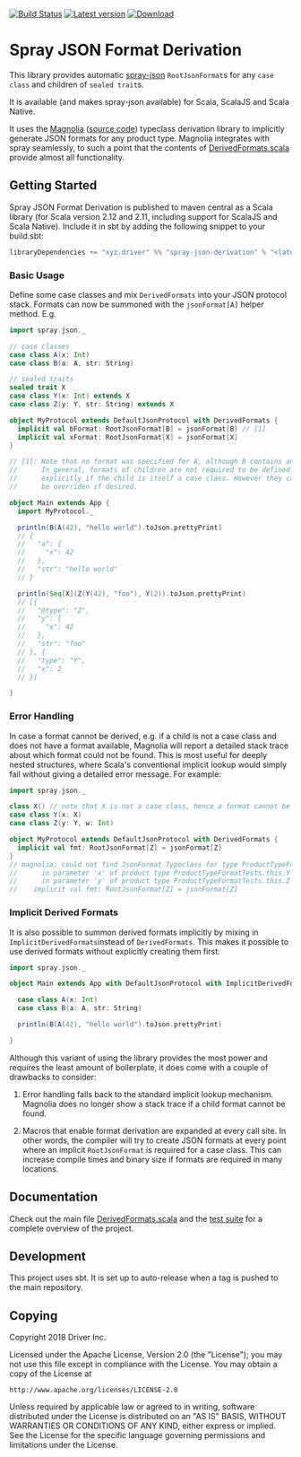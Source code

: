 [![Build Status](https://travis-ci.org/drivergroup/spray-json-derivation.svg?branch=master)](https://travis-ci.org/drivergroup/spray-json-derivation)
[![Latest version](https://index.scala-lang.org/drivergroup/spray-json-derivation/latest.svg)](https://index.scala-lang.org/drivergroup/spray-json-derivation)
[![Download](https://img.shields.io/maven-central/v/xyz.driver/spray-json-derivation_2.12.svg)](http://search.maven.org/#search|ga|1|xyz.driver%20spray-json-derivation-)

# Spray JSON Format Derivation

This library provides automatic
[spray-json](https://github.com/spray/spray-json) `RootJsonFormat`s
for any `case class` and children of `sealed trait`s.

It is available (and makes spray-json available) for Scala, ScalaJS and Scala Native.

It uses the [Magnolia](http://magnolia.work/) ([source
code](https://github.com/propensive/magnolia)) typeclass derivation
library to implicitly generate JSON formats for any product
type. Magnolia integrates with spray seamlessly, to such a point that
the contents of
[DerivedFormats.scala](shared/src/main/scala/DerivedFormats.scala) provide
almost all functionality.

## Getting Started

Spray JSON Format Derivation is published to maven central as a Scala
library (for Scala version 2.12 and 2.11, including support for ScalaJS
and Scala Native). Include it in sbt by adding the
following snippet to your build.sbt:

```scala
libraryDependencies += "xyz.driver" %% "spray-json-derivation" % "<latest version>"
```

### Basic Usage

Define some case classes and mix `DerivedFormats` into your JSON
protocol stack. Formats can now be summoned with the `jsonFormat[A]`
helper method. E.g.

```scala
import spray.json._

// case classes
case class A(x: Int)
case class B(a: A, str: String)

// sealed traits
sealed trait X
case class Y(x: Int) extends X
case class Z(y: Y, str: String) extends X

object MyProtocol extends DefaultJsonProtocol with DerivedFormats {
  implicit val bFormat: RootJsonFormat[B] = jsonFormat[B] // [1]
  implicit val xFormat: RootJsonFormat[X] = jsonFormat[X]
}

// [1]: Note that no format was specified for A, although B contains an A.
//      In general, formats of children are not required to be defined
//      explicitly if the child is itself a case class. However they can still
//      be overriden if desired.

object Main extends App {
  import MyProtocol._

  println(B(A(42), "hello world").toJson.prettyPrint)
  // {
  //   "a": {
  //     "x": 42
  //   },
  //   "str": "hello world"
  // }

  println(Seq[X](Z(Y(42), "foo"), Y(2)).toJson.prettyPrint)
  // [{
  //   "@type": "Z",
  //   "y": {
  //     "x": 42
  //   },
  //   "str": "foo"
  // }, {
  //   "type": "Y",
  //   "x": 2
  // }]

}
```

### Error Handling

In case a format cannot be derived, e.g. if a child is not a case
class and does not have a format available, Magnolia will report a
detailed stack trace about which format could not be found. This is
most useful for deeply nested structures, where Scala's conventional
implicit lookup would simply fail without giving a detailed error
message. For example:

```scala
import spray.json._

class X() // note that X is not a case class, hence a format cannot be derived
case class Y(x: X)
case class Z(y: Y, w: Int)

object MyProtocol extends DefaultJsonProtocol with DerivedFormats {
  implicit val fmt: RootJsonFormat[Z] = jsonFormat[Z]
}
// magnolia: could not find JsonFormat.Typeclass for type ProductTypeFormatTests.this.X
//      in parameter 'x' of product type ProductTypeFormatTests.this.Y
//      in parameter 'y' of product type ProductTypeFormatTests.this.Z
//    implicit val fmt: RootJsonFormat[Z] = jsonFormat[Z]
```

### Implicit Derived Formats

It is also possible to summon derived formats implicitly by mixing in
`ImplicitDerivedFormats`instead of `DerivedFormats`. This makes it
possible to use derived formats without explicitly creating them
first:

```scala
import spray.json._

object Main extends App with DefaultJsonProtocol with ImplicitDerivedFormats {

  case class A(x: Int)
  case class B(a: A, str: String)

  println(B(A(42), "hello world").toJson.prettyPrint)

}
```

Although this variant of using the library provides the most power and
requires the least amount of boilerplate, it does come with a couple
of drawbacks to consider:

1. Error handling falls back to the standard implicit lookup
   mechanism. Magnolia does no longer show a stack trace if a child
   format cannot be found.

2. Macros that enable format derivation are expanded at every call
   site. In other words, the compiler will try to create JSON formats
   at every point where an implicit `RootJsonFormat` is required for a
   case class. This can increase compile times and binary size if
   formats are required in many locations.

## Documentation

Check out the main file
[DerivedFormats.scala](shared/src/main/scala/DerivedFormats.scala) and the
[test suite](shared/src/test/scala/ProductTypeFormatTests.scala) for a complete
overview of the project.

## Development

This project uses sbt. It is set up to auto-release when a tag is
pushed to the main repository.

## Copying

Copyright 2018 Driver Inc.

Licensed under the Apache License, Version 2.0 (the "License");
you may not use this file except in compliance with the License.
You may obtain a copy of the License at

    http://www.apache.org/licenses/LICENSE-2.0

Unless required by applicable law or agreed to in writing, software
distributed under the License is distributed on an "AS IS" BASIS,
WITHOUT WARRANTIES OR CONDITIONS OF ANY KIND, either express or implied.
See the License for the specific language governing permissions and
limitations under the License.
